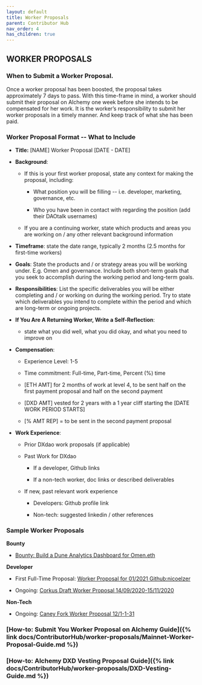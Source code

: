 ```yaml
---
layout: default
title: Worker Proposals
parent: Contributor Hub
nav_order: 4
has_children: true
---
```


## WORKER PROPOSALS

### When to Submit a Worker Proposal.

Once a worker proposal has been boosted, the proposal takes approximately 7 days to pass. With this time-frame in mind, a worker should submit their proposal on Alchemy one week before she intends to be compensated for her work. It is the worker’s responsibility to submit her worker proposals in a timely manner. And keep track of what she has been paid.

### Worker Proposal Format -- What to Include

-   **Title:** [NAME] Worker Proposal [DATE - DATE]

-   **Background**:

	-   If this is your first worker proposal, state any context for making the proposal, including:
    

		-   What position you will be filling -- i.e. developer, marketing, governance, etc.
    
		-   Who you have been in contact with regarding the position (add their DAOtalk usernames)
    

	-   If you are a continuing worker, state which products and areas you are working on / any other relevant background information
    
-   **Timeframe**: state the date range, typically 2 months (2.5 months for first-time workers)
    

-   **Goals**: State the products and / or strategy areas you will be working under. E.g. Omen and governance. Include both short-term goals that you seek to accomplish during the working period and long-term goals.
    

-   **Responsibilities**: List the specific deliverables you will be either completing and / or working on during the working period. Try to state which deliverables you intend to complete within the period and which are long-term or ongoing projects.
    

-   **If You Are A Returning Worker, Write a Self-Reflection**:
    
	-   state what you did well, what you did okay, and what you need to improve on

-   **Compensation**:
    
	-   Experience Level: 1-5
    
	-   Time commitment: Full-time, Part-time, Percent (%) time
    
	-   [ETH AMT] for 2 months of work at level 4, to be sent half on the first payment proposal and half on the second payment
    
	-   [DXD AMT] vested for 2 years with a 1 year cliff starting the [DATE WORK PERIOD STARTS]
    
	-   [% AMT REP] = to be sent in the second payment proposal
    
-   **Work Experience**:
    
	-   Prior DXdao work proposals (if applicable)
    
	-   Past Work for DXdao

		-   If a developer, Github links
    
		-   If a non-tech worker, doc links or described deliverables
    
	-   If new, past relevant work experience
    
		-   Developers: Github profile link
    
		-   Non-tech: suggested linkedin / other references
    

### Sample Worker Proposals

**Bounty**
    
-   [Bounty: Build a Dune Analytics Dashboard for Omen.eth](https://daotalk.org/t/bounty-build-a-dune-analytics-dashboard-for-omen-eth/1684)

**Developer**
    
-   First Full-Time Proposal: [Worker Proposal for 01/2021 Github:nicoelzer](https://daotalk.org/t/worker-proposal-for-01-2021-github-nicoelzer/2482)
    
-   Ongoing: [Corkus Draft Worker Proposal 14/09/2020-15/11/2020](https://daotalk.org/t/corkus-draft-worker-proposal-14-09-2020-15-11-2020/2100)
    
**Non-Tech**

-   Ongoing: [Caney Fork Worker Proposal 12/1-1-31](https://daotalk.org/t/caney-fork-worker-proposal-12-1-1-31/2491)
    
### [How-to: Submit You Worker Proposal on Alchemy Guide]({% link docs/ContributorHub/worker-proposals/Mainnet-Worker-Proposal-Guide.md %})

### [How-to: Alchemy DXD Vesting Proposal Guide]({% link docs/ContributorHub/worker-proposals/DXD-Vesting-Guide.md %})

